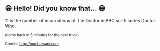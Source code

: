 ## 😄 Hello! Did you know that... 😄
11 is the number of incarnations of The Doctor in BBC sci-fi series Doctor Who.

<sup>(come back in 5 minutes for the next trivia)</sup>


<sup>Credits: http://numbersapi.com</sup>
